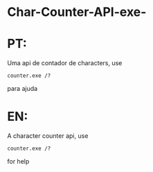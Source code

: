# Char-Counter-API-exe-
# PT:
Uma api de contador de characters, use 

``counter.exe /?``

para ajuda

# EN:
A character counter api, use 

``counter.exe /?``

for help
